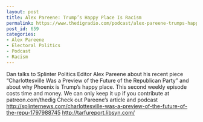 ```yaml
---
layout: post
title: Alex Pareene: Trump’s Happy Place Is Racism
permalink: https://www.thedigradio.com/podcast/alex-pareene-trumps-happy-place-is-racism/index.html
post_id: 659
categories: 
- Alex Pareene
- Electoral Politics
- Podcast
- Racism
---
```


Dan talks to Splinter Politics Editor Alex Pareene about his recent piece “Charlottesville Was a Preview of the Future of the Republican Party” and about why Phoenix is Trump’s happy place. This second weekly episode costs time and money. We can only keep it up if you contribute at patreon.com/thedig Check out Pareene’s article and podcast http://splinternews.com/charlottesville-was-a-preview-of-the-future-of-the-repu-1797988745 http://tarfureport.libsyn.com/